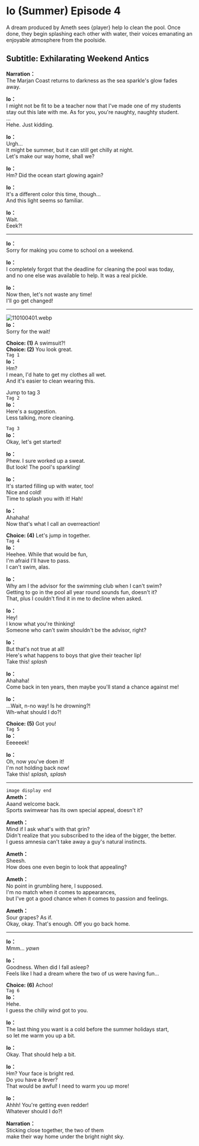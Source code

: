 # Io (Summer) Episode 4
A dream produced by Ameth sees {player} help Io clean the pool. Once done, they begin splashing each other with water, their voices emanating an enjoyable atmosphere from the poolside.
  
## Subtitle: Exhilarating Weekend Antics
  
**Narration：**  
The Marjan Coast returns to darkness as the sea sparkle's glow fades away.  
  
**Io：**  
I might not be fit to be a teacher now that I've made one of my students  
stay out this late with me. As for you, you're naughty, naughty student.  
...  
Hehe. Just kidding.  
  
**Io：**  
Urgh...  
It might be summer, but it can still get chilly at night.  
Let's make our way home, shall we?  
  
**Io：**  
Hm? Did the ocean start glowing again?  
  
**Io：**  
It's a different color this time, though...  
And this light seems so familiar.  
  
**Io：**  
Wait.  
Eeek?!  
  

---  
  
**Io：**  
Sorry for making you come to school on a weekend.  
  
**Io：**  
I completely forgot that the deadline for cleaning the pool was today,  
and no one else was available to help. It was a real pickle.  
  
**Io：**  
Now then, let's not waste any time!  
I'll go get changed!  
  

---  
  
![110100401.webp](https://redive.estertion.win/card/story/110100401.webp)  
**Io：**  
Sorry for the wait!  
  
**Choice: (1)**  A swimsuit?!  
**Choice: (2)**  You look great.  
`Tag 1`  
**Io：**  
Hm?  
I mean, I'd hate to get my clothes all wet.  
And it's easier to clean wearing this.  
  
Jump to tag 3  
`Tag 2`  
**Io：**  
Here's a suggestion.  
Less talking, more cleaning.  
  
`Tag 3`  
**Io：**  
Okay, let's get started!  
  
**Io：**  
Phew. I sure worked up a sweat.  
But look! The pool's sparkling!  
  
**Io：**  
It's started filling up with water, too!  
Nice and cold!  
Time to splash you with it! Hah!  
  
**Io：**  
Ahahaha!  
Now that's what I call an overreaction!  
  
**Choice: (4)**  Let's jump in together.  
`Tag 4`  
**Io：**  
Heehee. While that would be fun,  
I'm afraid I'll have to pass.  
I can't swim, alas.  
  
**Io：**  
Why am I the advisor for the swimming club when I can't swim?  
Getting to go in the pool all year round sounds fun, doesn't it?  
That, plus I couldn't find it in me to decline when asked.  
  
**Io：**  
Hey!  
I know what you're thinking!  
Someone who can't swim shouldn't be the advisor, right?  
  
**Io：**  
But that's not true at all!  
Here's what happens to boys that give their teacher lip!  
Take this! *splash*  
  
**Io：**  
Ahahaha!  
Come back in ten years, then maybe you'll stand a chance against me!  
  
**Io：**  
...Wait, n-no way! Is he drowning?!  
Wh-what should I do?!  
  
**Choice: (5)**  Got you!  
`Tag 5`  
**Io：**  
Eeeeeek!  
  
**Io：**  
Oh, now you've doen it!  
I'm not holding back now!  
Take this! *splash, splash*  
  

---  
  
`image display end`  
**Ameth：**  
Aaand welcome back.  
Sports swimwear has its own special appeal, doesn't it?  
  
**Ameth：**  
Mind if I ask what's with that grin?  
Didn't realize that you subscribed to the idea of the bigger, the better.  
I guess amnesia can't take away a guy's natural instincts.  
  
**Ameth：**  
Sheesh.  
How does one even begin to look that appealing?  
  
**Ameth：**  
No point in grumbling here, I supposed.  
I'm no match when it comes to appearances,  
but I've got a good chance when it comes to passion and feelings.  
  
**Ameth：**  
Sour grapes? As if.  
Okay, okay. That's enough. Off you go back home.  
  

---  
  
**Io：**  
Mmm... *yawn*  
  
**Io：**  
Goodness. When did I fall asleep?  
Feels like I had a dream where the two of us were having fun...  
  
**Choice: (6)**  Achoo!  
`Tag 6`  
**Io：**  
Hehe.  
I guess the chilly wind got to you.  
  
**Io：**  
The last thing you want is a cold before the summer holidays start,  
so let me warm you up a bit.  
  
**Io：**  
Okay. That should help a bit.  
  
**Io：**  
Hm? Your face is bright red.  
Do you have a fever?  
That would be awful! I need to warm you up more!  
  
**Io：**  
Ahhh! You're getting even redder!  
Whatever should I do?!  
  
**Narration：**  
Sticking close together, the two of them  
make their way home under the bright night sky.  
